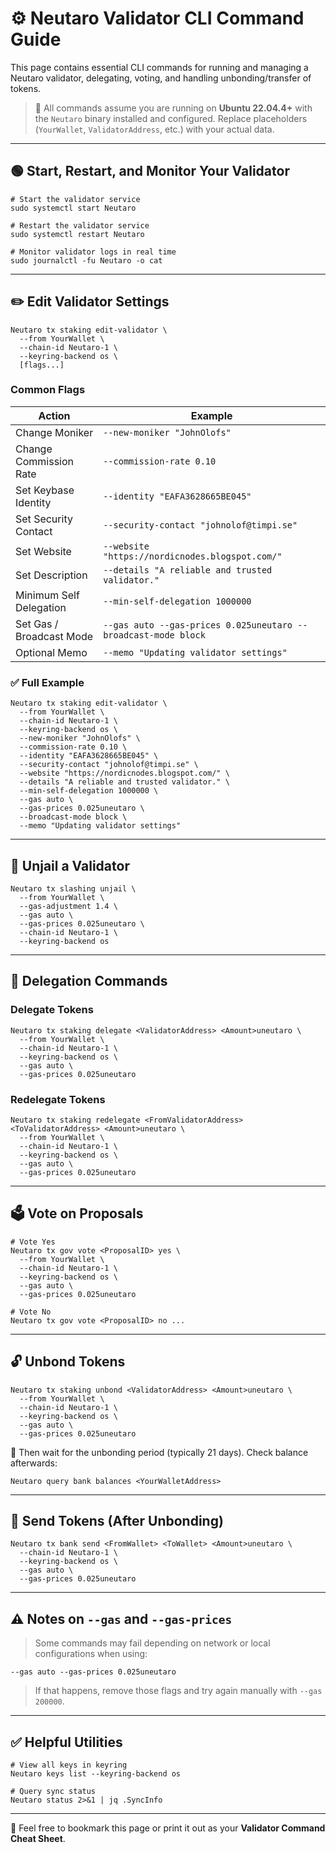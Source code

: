 # ⚙️ Neutaro Validator CLI Command Guide

This page contains essential CLI commands for running and managing a Neutaro validator, delegating, voting, and handling unbonding/transfer of tokens.

> 🧠 All commands assume you are running on **Ubuntu 22.04.4+** with the `Neutaro` binary installed and configured. Replace placeholders (`YourWallet`, `ValidatorAddress`, etc.) with your actual data.

---

## 🟢 Start, Restart, and Monitor Your Validator

```shell
# Start the validator service
sudo systemctl start Neutaro

# Restart the validator service
sudo systemctl restart Neutaro

# Monitor validator logs in real time
sudo journalctl -fu Neutaro -o cat
````

---

## ✏️ Edit Validator Settings

```shell
Neutaro tx staking edit-validator \
  --from YourWallet \
  --chain-id Neutaro-1 \
  --keyring-backend os \
  [flags...]
```

### Common Flags

| Action                   | Example                                                        |
| ------------------------ | -------------------------------------------------------------- |
| Change Moniker           | `--new-moniker "JohnOlofs"`                                    |
| Change Commission Rate   | `--commission-rate 0.10`                                       |
| Set Keybase Identity     | `--identity "EAFA3628665BE045"`                                |
| Set Security Contact     | `--security-contact "johnolof@timpi.se"`                       |
| Set Website              | `--website "https://nordicnodes.blogspot.com/"`                |
| Set Description          | `--details "A reliable and trusted validator."`                |
| Minimum Self Delegation  | `--min-self-delegation 1000000`                                |
| Set Gas / Broadcast Mode | `--gas auto --gas-prices 0.025uneutaro --broadcast-mode block` |
| Optional Memo            | `--memo "Updating validator settings"`                         |

### ✅ Full Example

```shell
Neutaro tx staking edit-validator \
  --from YourWallet \
  --chain-id Neutaro-1 \
  --keyring-backend os \
  --new-moniker "JohnOlofs" \
  --commission-rate 0.10 \
  --identity "EAFA3628665BE045" \
  --security-contact "johnolof@timpi.se" \
  --website "https://nordicnodes.blogspot.com/" \
  --details "A reliable and trusted validator." \
  --min-self-delegation 1000000 \
  --gas auto \
  --gas-prices 0.025uneutaro \
  --broadcast-mode block \
  --memo "Updating validator settings"
```

---

## 🚫 Unjail a Validator

```shell
Neutaro tx slashing unjail \
  --from YourWallet \
  --gas-adjustment 1.4 \
  --gas auto \
  --gas-prices 0.025uneutaro \
  --chain-id Neutaro-1 \
  --keyring-backend os
```

---

## 💸 Delegation Commands

### Delegate Tokens

```shell
Neutaro tx staking delegate <ValidatorAddress> <Amount>uneutaro \
  --from YourWallet \
  --chain-id Neutaro-1 \
  --keyring-backend os \
  --gas auto \
  --gas-prices 0.025uneutaro
```

### Redelegate Tokens

```shell
Neutaro tx staking redelegate <FromValidatorAddress> <ToValidatorAddress> <Amount>uneutaro \
  --from YourWallet \
  --chain-id Neutaro-1 \
  --keyring-backend os \
  --gas auto \
  --gas-prices 0.025uneutaro
```

---

## 🗳 Vote on Proposals

```shell
# Vote Yes
Neutaro tx gov vote <ProposalID> yes \
  --from YourWallet \
  --chain-id Neutaro-1 \
  --keyring-backend os \
  --gas auto \
  --gas-prices 0.025uneutaro

# Vote No
Neutaro tx gov vote <ProposalID> no ...
```

---

## 🔓 Unbond Tokens

```shell
Neutaro tx staking unbond <ValidatorAddress> <Amount>uneutaro \
  --from YourWallet \
  --chain-id Neutaro-1 \
  --keyring-backend os \
  --gas auto \
  --gas-prices 0.025uneutaro
```

🔎 Then wait for the unbonding period (typically 21 days).
Check balance afterwards:

```shell
Neutaro query bank balances <YourWalletAddress>
```

---

## 🔁 Send Tokens (After Unbonding)

```shell
Neutaro tx bank send <FromWallet> <ToWallet> <Amount>uneutaro \
  --chain-id Neutaro-1 \
  --keyring-backend os \
  --gas auto \
  --gas-prices 0.025uneutaro
```

---

## ⚠️ Notes on `--gas` and `--gas-prices`

> Some commands may fail depending on network or local configurations when using:

```shell
--gas auto --gas-prices 0.025uneutaro
```

> If that happens, remove those flags and try again manually with `--gas 200000`.

---

## ✅ Helpful Utilities

```shell
# View all keys in keyring
Neutaro keys list --keyring-backend os

# Query sync status
Neutaro status 2>&1 | jq .SyncInfo
```

---

📌 Feel free to bookmark this page or print it out as your **Validator Command Cheat Sheet**.

````
